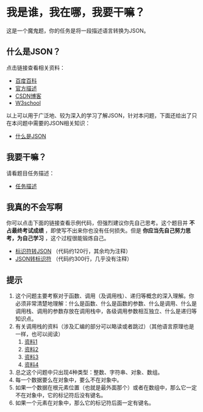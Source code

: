 # 我是谁，我在哪，我要干嘛？
这是一个魔鬼题，你的任务是将一段描述语言转换为JSON。

## 什么是JSON？
点击链接查看相关资料：
* [百度百科](https://baike.baidu.com/item/JSON)
* [官方描述]([https://www.cnblogs.com/kuikui/p/3176806.html](http://www.json.org/json-zh.html))
* [CSDN博客](https://www.cnblogs.com/kuikui/p/3176806.html)
* [W3school](http://www.w3school.com.cn/json/json_syntax.asp)

以上可以用于广泛地、较为深入的学习了解JSON，针对本问题，下面还给出了只在本问题中需要的JSON相关知识：
* [什么是JSON](json.md)

## 我要干嘛？
请看题目任务描述：
* [任务描述](task.md)

## 我真的不会写啊
你可以点击下面的链接查看示例代码，但强烈建议你先自己思考。这个题目并 __不占最终考试成绩__ ，即使写不出来你也没有任何损失。但是 __你应当先自己努力思考，为自己学习__ ，这个过程很能锻炼自己。
* [标识符转JSON](src/toJson.c) （代码约120行，其余均为注释）
* [JSON转标识符](src/fromJson.c) （代码约300行，几乎没有注释）

## 提示
1. 这个问题主要考察对于函数、调用（及调用栈）、递归等概念的深入理解。你必须非常清楚地理解：什么是函数、什么是函数的参数、什么是调用、什么是调用栈、调用的参数存放在调用栈中，各级调用参数相互独立、什么是递归等知识点。
2. 有关调用栈的资料（涉及汇编的部分可以略读或者跳过）（其他语言原理也是一样，也可以阅读）
   1. [资料1](https://blog.csdn.net/VarusK/article/details/83031643)
   2. [资料2](https://blog.csdn.net/hansionz/article/details/80871935)
   3. [资料3](https://www.baidu.com/s?wd=调用栈%20简单理解)
   4. [资料4](https://www.baidu.com/s?wd=图解调用栈)
3. 总之这个问题中只出现4种类型：整数、字符串、对象、数组。
4. 每一个数据要么在对象中，要么不在对象中。
5. 如果一个数据在根元素位置（也就是最外面那个）或者在数组中，那么它一定不在对象中，它的标记符后没有键名。
6. 如果一个元素在对象中，那么它的标记符后面一定有键名。
